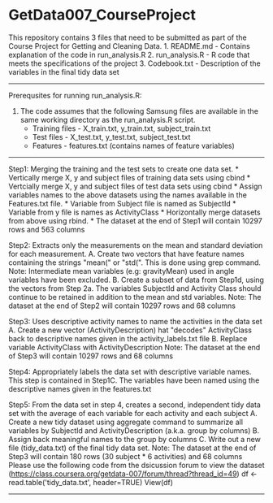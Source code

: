 GetData007_CourseProject
========================

This repository contains 3 files that need to be submitted as part of the 
Course Project for Getting and Cleaning Data.
    1. README.md - Contains explanation of the code in run_analysis.R
    2. run_analysis.R - R code that meets the specifications of the project
    3. Codebook.txt - Description of the variables in the final tidy data set

******************************************************************************
Prerequsites for running run_analysis.R:
1. The code assumes that the following Samsung files are available in the 
   same working directory as the run_analysis.R script.
   	* Training files - X_train.txt, y_train.txt, subject_train.txt
   	* Test files - X_test.txt, y_test.txt, subject_test.txt
   	* Features - features.txt (contains names of feature variables)

******************************************************************************
Step1: Merging the training and the test sets to create one data set.
    * Vertically merge X, y and subject files of training data sets using cbind
    * Vertcially merge X, y and subject files of test data sets using cbind
    * Assign variables names to the above datasets using the names available in the Features.txt file.
        * Variable from Subject file is named as SubjectId
        * Variable from y file is names as ActivityClass
    * Horizontally merge datasets from above using rbind.
    * The dataset at the end of Step1 will contain 10297 rows and 563 columns

Step2: Extracts only the measurements on the mean and standard deviation for 
	each measurement. 
A. Create two vectors that have feature names containing the strings "mean(" or 
   "std(". This is done using grep command.
   Note: Intermediate mean variables (e.g: gravityMean) used in angle 
   variables have been excluded.
B. Create a subset of data from Step1d, using the vectors from Step 2a. The 
   variables SubjectId and Activity Class should continue to be retained in
   addition to the mean and std variables.
   Note: The dataset at the end of Step2 will contain 10297 rows and 68 columns
   
Step3: Uses descriptive activity names to name the activities in the data set
A. Create a new vector (ActivityDescription) hat "decodes" ActivityClass 
   back to descriptive names given in the activity_labels.txt file
B. Replace variable ActivityClass with ActivityDescription
   Note: The dataset at the end of Step3 will contain 10297 rows and 68 columns

Step4: Appropriately labels the data set with descriptive variable names.
This step is contained in Step1C. The variables have been named using the
descriptive names given in the features.txt

Step5: From the data set in step 4, creates a second, independent tidy 
	data set with the average of each variable for each activity 
	and each subject
A. Create a new tidy dataset using aggregate command to summarize all variables
   by SubjectId and ActivityDescription (a.k.a. group by columns)
B. Assign back meaningful names to the group by columns
C. Write out a new file (tidy_data.txt) of the final tidy data set.
   Note: The dataset at the end of Step3 will contain 
   	 180 rows (30 subject * 6 activities) and 68 columns
   Please use the following code from the dsicussion forum to view the dataset
   (https://class.coursera.org/getdata-007/forum/thread?thread_id=49) 
   df <- read.table('tidy_data.txt', header=TRUE)
   View(df)
******************************************************************************
